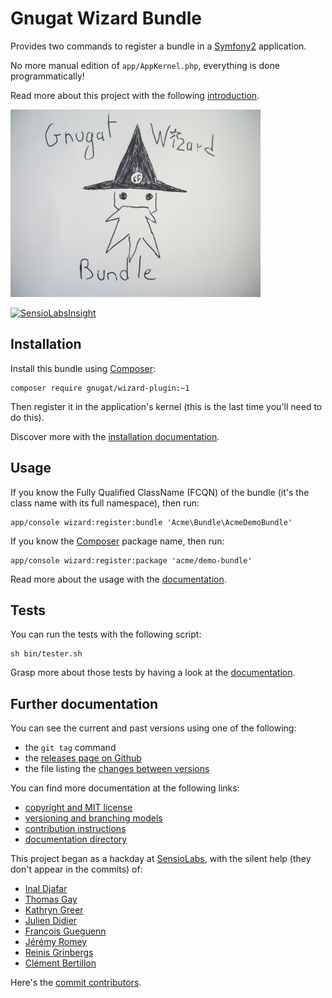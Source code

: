 # Gnugat Wizard Bundle

Provides two commands to register a bundle in a [Symfony2](http://symfony.com/)
application.

No more manual edition of `app/AppKernel.php`, everything is done
programmatically!

Read more about this project with the following
[introduction](Resources/doc/01-introduction.md).

![GnugatWizardBundle logo](Resources/img/logo.jpg)

[![SensioLabsInsight](https://insight.sensiolabs.com/projects/dd522b32-abcf-47b8-a2ad-fa18e7c035ec/small.png)](https://insight.sensiolabs.com/projects/dd522b32-abcf-47b8-a2ad-fa18e7c035ec)

## Installation

Install this bundle using [Composer](https://getcomposer.org/):

    composer require gnugat/wizard-plugin:~1

Then register it in the application's kernel (this is the last time you'll need
to do this).

Discover more with the [installation documentation](Resources/doc/02-installation.md).

## Usage

If you know the Fully Qualified ClassName (FCQN) of the bundle (it's the class
name with its full namespace), then run:

    app/console wizard:register:bundle 'Acme\Bundle\AcmeDemoBundle'

If you know the [Composer](https://getcomposer.org/) package name, then run:

    app/console wizard:register:package 'acme/demo-bundle'

Read more about the usage with the [documentation](Resources/doc/03-usage.md).

## Tests

You can run the tests with the following script:

    sh bin/tester.sh

Grasp more about those tests by having a look at the
[documentation](Resources/doc/04-tests.md).

## Further documentation

You can see the current and past versions using one of the following:

* the `git tag` command
* the [releases page on Github](https://github.com/gnugat/GnugatWizardBundle/releases)
* the file listing the [changes between versions](CHANGELOG.md)

You can find more documentation at the following links:

* [copyright and MIT license](LICENSE)
* [versioning and branching models](VERSIONING.md)
* [contribution instructions](CONTRIBUTING.md)
* [documentation directory](Resources/doc)

This project began as a hackday at [SensioLabs](http://sensiolabs.com/), with
the silent help (they don't appear in the commits) of:

* [Inal Djafar](https://github.com/inalgnu)
* [Thomas Gay](https://github.com/thomas-gay)
* [Kathryn Greer](https://github.com/KathrynG)
* [Julien Didier](https://github.com/juliendidier)
* [François Gueguenn](https://github.com/fgueguen)
* [Jérémy Romey](https://github.com/jeremyFreeAgent)
* [Reinis Grinbergs](https://github.com/rpg600)
* [Clément Bertillon](https://github.com/skigun)

Here's the [commit contributors](https://github.com/gnugat/GnugatWizardBundle/graphs/contributors).
